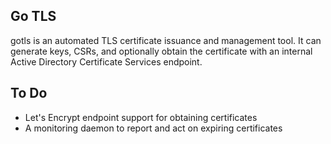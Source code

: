 Go TLS
------

gotls is an automated TLS certificate issuance and management tool. It can
generate keys, CSRs, and optionally obtain the certificate with an internal
Active Directory Certificate Services endpoint.

To Do
-----
- Let's Encrypt endpoint support for obtaining certificates
- A monitoring daemon to report and act on expiring certificates
